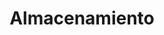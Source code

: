 ---
title: Almacenamiento
slug: storage
excerpt: Primeros pasos con los productos de almacenamiento de OVH
---